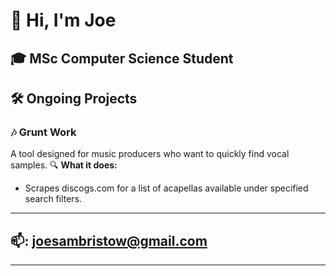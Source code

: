# 👋 Hi, I'm Joe

🎓 **MSc Computer Science Student**  
---

## 🛠️ Ongoing Projects

### 🎶 **Grunt Work**
A tool designed for music producers who want to quickly find vocal samples.
🔍 **What it does:**  
- Scrapes discogs.com for a list of acapellas available under specified search filters.

---
## 📫: joesambristow@gmail.com
---


<!--
**bristowsoundsgood/bristowsoundsgood** is a ✨ _special_ ✨ repository because its `README.md` (this file) appears on your GitHub profile.

Here are some ideas to get you started:

- 🔭 I’m currently working on ...
- 🌱 I’m currently learning ...
- 👯 I’m looking to collaborate on ...
- 🤔 I’m looking for help with ...
- 💬 Ask me about ...
- 📫 How to reach me: ...
- 😄 Pronouns: ...
- ⚡ Fun fact: ...
-->
